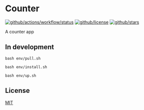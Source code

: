 # Counter

[![github/actions/workflow/status](https://img.shields.io/github/actions/workflow/status/brtmvdl/counter/docker-push.yml)](https://img.shields.io/github/actions/workflow/status/brtmvdl/counter/docker-push.yml) [![github/license](https://img.shields.io/github/license/brtmvdl/counter)](https://img.shields.io/github/license/brtmvdl/counter) [![github/stars](https://img.shields.io/github/stars/brtmvdl/counter?style=social)](https://img.shields.io/github/stars/brtmvdl/antify?style=social)

A counter app

## In development

```
bash env/pull.sh

bash env/install.sh

bash env/up.sh
```

## License

[MIT](./LICENSE)
